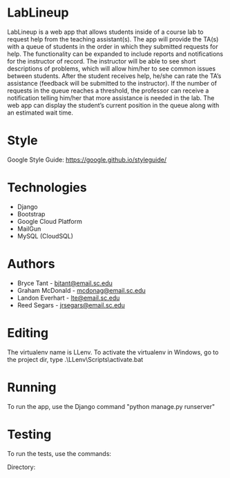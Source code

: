 # LabLineup
LabLineup is a web app that allows students inside of a course lab to request help from the teaching assistant(s). The app will provide the
TA(s) with a queue of students in the order in which they submitted requests for help. The functionality can be expanded to include reports
and notifications for the instructor of record. The instructor will be able to see short descriptions of problems, which will allow him/her
to see common issues between students. After the student receives help, he/she can rate the TA’s assistance (feedback will be submitted to
the instructor). If the number of requests in the queue reaches a threshold, the professor can receive a notification telling him/her that
more assistance is needed in the lab. The web app can display the student’s current position in the queue along with an estimated wait time.

# Style
Google Style Guide: https://google.github.io/styleguide/

# Technologies
- Django
- Bootstrap
- Google Cloud Platform
- MailGun
- MySQL (CloudSQL)

# Authors
- Bryce Tant - bjtant@email.sc.edu
- Graham McDonald - mcdonag@email.sc.edu
- Landon Everhart - lte@email.sc.edu
- Reed Segars - jrsegars@email.sc.edu

# Editing
The virtualenv name is LLenv.
To activate the virtualenv in Windows, go to the project dir, type .\LLenv\Scripts\activate.bat

# Running
To run the app, use the Django command "python manage.py runserver"

# Testing
To run the tests, use the commands:

Directory:
